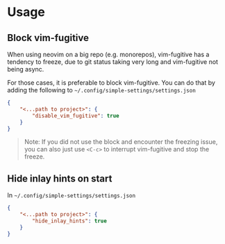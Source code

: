 # Usage

## Block vim-fugitive

When using neovim on a big repo (e.g. monorepos), vim-fugitive has a tendency
to freeze, due to git status taking very long and vim-fugitive not being async.

For those cases, it is preferable to block vim-fugitive. You can do that by
adding the following to `~/.config/simple-settings/settings.json`

```json
{
    "<...path to project>": {
        "disable_vim_fugitive": true
    }
}
```

> Note: If you did not use the block and encounter the freezing issue, you can 
> also just use `<C-c>` to interrupt vim-fugitive and stop the freeze.

## Hide inlay hints on start

In `~/.config/simple-settings/settings.json`

```json
{
    "<...path to project>": {
        "hide_inlay_hints": true
    }
}
```
